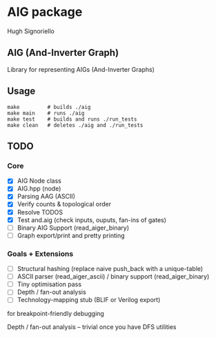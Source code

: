 # AIG package

Hugh Signoriello

## AIG (And-Inverter Graph)

Library for representing AIGs (And-Inverter Graphs)

## Usage

```shell
make         # builds ./aig
make main    # runs ./aig
make test    # builds and runs ./run_tests
make clean   # deletes ./aig and ./run_tests
```

## TODO

### Core
- [x] AIG Node class
- [x] AIG.hpp (node)
- [x] Parsing AAG (ASCII)
- [x] Verify counts & topological order
- [x] Resolve TODOS
- [x] Test and.aig (check inputs, ouputs, fan-ins of gates)
- [ ] Binary AIG Support (read_aiger_binary)
- [ ] Graph export/print and pretty printing

### Goals + Extensions

- [ ] Structural hashing (replace naive push_back with a unique-table)
- [ ] ASCII parser (read_aiger_ascii) / binary support (read_aiger_binary)
- [ ] Tiny optimisation pass
- [ ] Depth / fan-out analysis 
- [ ] Technology-mapping stub (BLIF or Verilog export)

 for breakpoint-friendly debugging

Depth / fan-out analysis – trivial once you have DFS utilities

